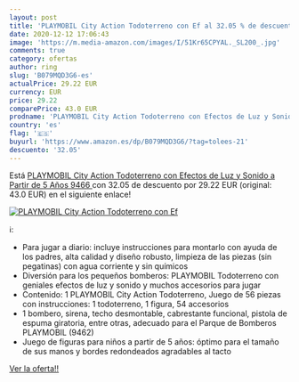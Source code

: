 ```yaml
---
layout: post
title: 'PLAYMOBIL City Action Todoterreno con Ef al 32.05 % de descuento'
date: 2020-12-12 17:06:43
image: 'https://m.media-amazon.com/images/I/51Kr65CPYAL._SL200_.jpg'
comments: true
category: ofertas
author: ring
slug: 'B079MQD3G6-es'
actualPrice: 29.22 EUR
currency: EUR
price: 29.22
comparePrice: 43.0 EUR
prodname: 'PLAYMOBIL City Action Todoterreno con Efectos de Luz y Sonido  a Partir de 5 Años  9466 '
country: 'es'
flag: '🇪🇸'
buyurl: 'https://www.amazon.es/dp/B079MQD3G6/?tag=tolees-21'
descuento: '32.05'
---
```


Está [PLAYMOBIL City Action Todoterreno con Efectos de Luz y Sonido  a Partir de 5 Años  9466 ](https://www.amazon.es/dp/B079MQD3G6/?tag=tolees-21) con 32.05 de descuento por 29.22 EUR (original: 43.0 EUR) en el siguiente enlace!

[![PLAYMOBIL City Action Todoterreno con Ef](https://m.media-amazon.com/images/I/51Kr65CPYAL._SL200_.jpg)](https://www.amazon.es/dp/B079MQD3G6/?tag=tolees-21)

ℹ️:

- Para jugar a diario: incluye instrucciones para montarlo con ayuda de los padres, alta calidad y diseño robusto, limpieza de las piezas (sin pegatinas) con agua corriente y sin químicos
- Diversión para los pequeños bomberos: PLAYMOBIL Todoterreno con geniales efectos de luz y sonido y muchos accesorios para jugar
- Contenido: 1 PLAYMOBIL City Action Todoterreno, Juego de 56 piezas con instrucciones: 1 todoterreno, 1 figura, 54 accesorios
- 1 bombero, sirena, techo desmontable, cabrestante funcional, pistola de espuma giratoria, entre otras, adecuado para el Parque de Bomberos PLAYMOBIL (9462)
- Juego de figuras para niños a partir de 5 años: óptimo para el tamaño de sus manos y bordes redondeados agradables al tacto

[Ver la oferta!!](https://www.amazon.es/dp/B079MQD3G6/?tag=tolees-21)
